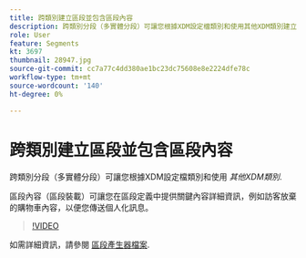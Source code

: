```yaml
---
title: 跨類別建立區段並包含區段內容
description: 跨類別分段（多實體分段）可讓您根據XDM設定檔類別和使用其他XDM類別建立的資料集，建立結合資料的區段。 區段內容（區段裝載）可讓您在區段定義中提供關鍵內容詳細資訊，例如訪客放棄的購物車內容，以便您傳送個人化訊息。
role: User
feature: Segments
kt: 3697
thumbnail: 28947.jpg
source-git-commit: cc7a77c4dd380ae1bc23dc75608e8e2224dfe78c
workflow-type: tm+mt
source-wordcount: '140'
ht-degree: 0%

---
```



# 跨類別建立區段並包含區段內容

跨類別分段（多實體分段）可讓您根據XDM設定檔類別和使用 *其他XDM類別*.

區段內容（區段裝載）可讓您在區段定義中提供關鍵內容詳細資訊，例如訪客放棄的購物車內容，以便您傳送個人化訊息。
>[!VIDEO](https://video.tv.adobe.com/v/28947?quality=12&learn=on)

如需詳細資訊，請參閱 [區段產生器檔案](https://experienceleague.adobe.com/docs/experience-platform/segmentation/ui/segment-builder.html).

